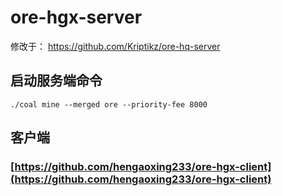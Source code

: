# ore-hgx-server
修改于： https://github.com/Kriptikz/ore-hq-server

## 启动服务端命令
```./coal mine --merged ore --priority-fee 8000```


## 客户端
### [https://github.com/hengaoxing233/ore-hgx-client](https://github.com/hengaoxing233/ore-hgx-client)
